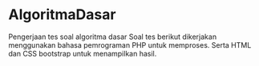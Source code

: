 # AlgoritmaDasar
Pengerjaan tes soal algoritma dasar
Soal tes berikut dikerjakan menggunakan bahasa pemrograman PHP untuk memproses. Serta HTML dan CSS bootstrap untuk menampilkan hasil.
